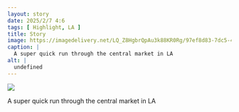 ```yaml
---
layout: story
date: 2025/2/7 4:6
tags: [ Highlight, LA ]
title: Story
image: https://imagedelivery.net/LQ_Z8HgbrQpAu3k88KR0Rg/97ef8d83-7dc5-4b3c-3136-84a983026500/public
caption: |
  A super quick run through the central market in LA
alt: |
  undefined
---
```



![](https://imagedelivery.net/LQ_Z8HgbrQpAu3k88KR0Rg/97ef8d83-7dc5-4b3c-3136-84a983026500/public)

A super quick run through the central market in LA
